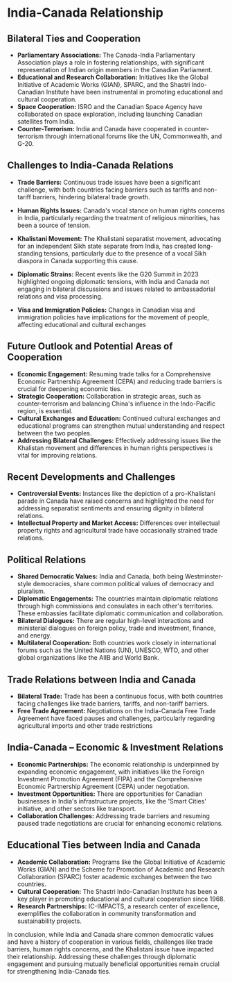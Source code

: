 # India-Canada Relationship

## Bilateral Ties and Cooperation
- **Parliamentary Associations:** The Canada-India Parliamentary Association plays a role in fostering relationships, with significant representation of Indian origin members in the Canadian Parliament.
- **Educational and Research Collaboration:** Initiatives like the Global Initiative of Academic Works (GIAN), SPARC, and the Shastri Indo-Canadian Institute have been instrumental in promoting educational and cultural cooperation.
- **Space Cooperation:** ISRO and the Canadian Space Agency have collaborated on space exploration, including launching Canadian satellites from India.
- **Counter-Terrorism:** India and Canada have cooperated in counter-terrorism through international forums like the UN, Commonwealth, and G-20.


## Challenges to India-Canada Relations
- **Trade Barriers:** Continuous trade issues have been a significant challenge, with both countries facing barriers such as tariffs and non-tariff barriers, hindering bilateral trade growth.
- **Human Rights Issues:** Canada's vocal stance on human rights concerns in India, particularly regarding the treatment of religious minorities, has been a source of tension.
- **Khalistani Movement:** The Khalistani separatist movement, advocating for an independent Sikh state separate from India, has created long-standing tensions, particularly due to the presence of a vocal Sikh diaspora in Canada supporting this cause.
- **Diplomatic Strains:** Recent events like the G20 Summit in 2023 highlighted ongoing diplomatic tensions, with India and Canada not engaging in bilateral discussions and issues related to ambassadorial relations and visa processing.

- **Visa and Immigration Policies:** Changes in Canadian visa and immigration policies have implications for the movement of people, affecting educational and cultural exchanges


## Future Outlook and Potential Areas of Cooperation
- **Economic Engagement:** Resuming trade talks for a Comprehensive Economic Partnership Agreement (CEPA) and reducing trade barriers is crucial for deepening economic ties.
- **Strategic Cooperation:** Collaboration in strategic areas, such as counter-terrorism and balancing China's influence in the Indo-Pacific region, is essential.
- **Cultural Exchanges and Education:** Continued cultural exchanges and educational programs can strengthen mutual understanding and respect between the two peoples.
- **Addressing Bilateral Challenges:** Effectively addressing issues like the Khalistan movement and differences in human rights perspectives is vital for improving relations.

## Recent Developments and Challenges
- **Controversial Events:** Instances like the depiction of a pro-Khalistani parade in Canada have raised concerns and highlighted the need for addressing separatist sentiments and ensuring dignity in bilateral relations.
- **Intellectual Property and Market Access:** Differences over intellectual property rights and agricultural trade have occasionally strained trade relations.


## Political Relations

- **Shared Democratic Values:** India and Canada, both being Westminster-style democracies, share common political values of democracy and pluralism.
- **Diplomatic Engagements:** The countries maintain diplomatic relations through high commissions and consulates in each other's territories. These embassies facilitate diplomatic communication and collaboration.
- **Bilateral Dialogues:** There are regular high-level interactions and ministerial dialogues on foreign policy, trade and investment, finance, and energy.
- **Multilateral Cooperation:** Both countries work closely in international forums such as the United Nations (UN), UNESCO, WTO, and other global organizations like the AIIB and World Bank.

## Trade Relations between India and Canada

- **Bilateral Trade:** Trade has been a continuous focus, with both countries facing challenges like trade barriers, tariffs, and non-tariff barriers.
- **Free Trade Agreement:** Negotiations on the India-Canada Free Trade Agreement have faced pauses and challenges, particularly regarding agricultural imports and other trade restrictions
## India-Canada – Economic & Investment Relations

- **Economic Partnerships:** The economic relationship is underpinned by expanding economic engagement, with initiatives like the Foreign Investment Promotion Agreement (FIPA) and the Comprehensive Economic Partnership Agreement (CEPA) under negotiation.
- **Investment Opportunities:** There are opportunities for Canadian businesses in India's infrastructure projects, like the 'Smart Cities' initiative, and other sectors like transport.
- **Collaboration Challenges:** Addressing trade barriers and resuming paused trade negotiations are crucial for enhancing economic relations.

## Educational Ties between India and Canada

- **Academic Collaboration:** Programs like the Global Initiative of Academic Works (GIAN) and the Scheme for Promotion of Academic and Research Collaboration (SPARC) foster academic exchanges between the two countries.
- **Cultural Cooperation:** The Shastri Indo-Canadian Institute has been a key player in promoting educational and cultural cooperation since 1968.
- **Research Partnerships:** IC-IMPACTS, a research center of excellence, exemplifies the collaboration in community transformation and sustainability projects.


In conclusion, while India and Canada share common democratic values and have a history of cooperation in various fields, challenges like trade barriers, human rights concerns, and the Khalistani issue have impacted their relationship. Addressing these challenges through diplomatic engagement and pursuing mutually beneficial opportunities remain crucial for strengthening India-Canada ties.


